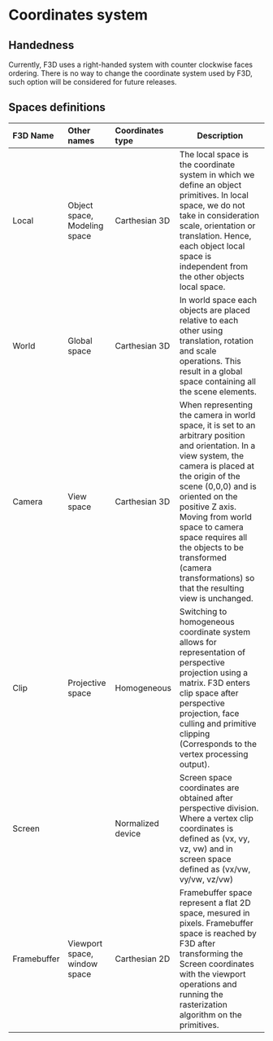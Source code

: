 # Coordinates system

## Handedness

Currently, F3D uses a right-handed system with counter clockwise faces ordering. There is no way to change the coordinate system used by F3D, such option will be considered for future releases. 

## Spaces definitions

| F3D Name    | Other names                           | Coordinates type  | Description                             |
|:------------|:--------------------------------------|:------------------|-----------------------------------------|
| Local       | Object space, Modeling space          | Carthesian 3D     | The local space is the coordinate system in which we define an object primitives. In local space, we do not take in consideration scale, orientation or translation. Hence, each object local space is independent from the other objects local space. |
| World       | Global space                          | Carthesian 3D     | In world space each objects are placed relative to each other using translation, rotation and scale operations. This result in a global space containing all the scene elements. |
| Camera      | View space                            | Carthesian 3D	  | When representing the camera in world space, it is set to an arbitrary position and orientation. In a view system, the camera is placed at the origin of the scene (0,0,0) and is oriented on the positive Z axis. Moving from world space to camera space requires all the objects to be transformed (camera transformations) so that the resulting view is unchanged. |
| Clip		  | Projective space 					  | Homogeneous       | Switching to homogeneous coordinate system allows for representation of perspective projection using a matrix. F3D enters clip space after perspective projection, face culling and primitive clipping (Corresponds to the vertex processing output). 
| Screen      |                  			          | Normalized device | Screen space coordinates are obtained after perspective division. Where a vertex clip coordinates is defined as (vx, vy, vz, vw) and in screen space defined as (vx/vw, vy/vw, vz/vw)
| Framebuffer | Viewport space, window space          | Carthesian 2D     | Framebuffer space represent a flat 2D space, mesured in pixels. Framebuffer space is reached by F3D after transforming the Screen coordinates with the viewport operations and running the rasterization algorithm on the primitives.

